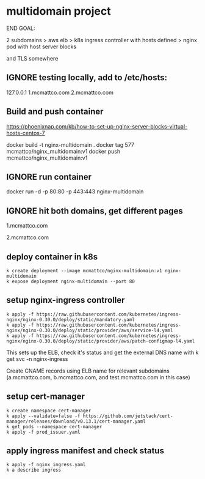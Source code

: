 # multidomain project
END GOAL:

2 subdomains > aws elb > k8s ingress controller with hosts defined > nginx pod with host server blocks

and TLS somewhere

## IGNORE testing locally, add to /etc/hosts:

127.0.0.1 1.mcmattco.com 2.mcmattco.com

## Build and push container

https://phoenixnap.com/kb/how-to-set-up-nginx-server-blocks-virtual-hosts-centos-7

docker build -t nginx-multidomain .
docker tag 577 mcmattco/nginx_multidomain:v1
docker push mcmattco/nginx_multidomain:v1 

## IGNORE run container
docker run -d -p 80:80 -p 443:443 nginx-multidomain

## IGNORE hit both domains, get different pages
1.mcmattco.com

2.mcmattco.com

## deploy container in k8s

    k create deployment --image mcmattco/nginx-multidomain:v1 nginx-multidomain
    k expose deployment nginx-multidomain --port 80

## setup nginx-ingress controller

    k apply -f https://raw.githubusercontent.com/kubernetes/ingress-nginx/nginx-0.30.0/deploy/static/mandatory.yaml
    k apply -f https://raw.githubusercontent.com/kubernetes/ingress-nginx/nginx-0.30.0/deploy/static/provider/aws/service-l4.yaml
    k apply -f https://raw.githubusercontent.com/kubernetes/ingress-nginx/nginx-0.30.0/deploy/static/provider/aws/patch-configmap-l4.yaml

This sets up the ELB, check it's status and get the external DNS name with k get svc -n nginx-ingress

Create CNAME records using ELB name for relevant subdomains (a.mcmattco.com, b.mcmattco.com, and test.mcmattco.com in this case)

## setup cert-manager

    k create namespace cert-manager
    k apply --validate=false -f https://github.com/jetstack/cert-manager/releases/download/v0.13.1/cert-manager.yaml
    k get pods --namespace cert-manager
    k apply -f prod_issuer.yaml


## apply ingress manifest and check status

    k apply -f nginx_ingress.yaml
    k a describe ingress
